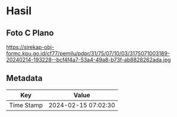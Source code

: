 # Hasil

## Foto C Plano

https://sirekap-obj-formc.kpu.go.id/cf77/pemilu/pdpr/31/75/07/10/03/3175071003189-20240214-193228--bcf4f4a7-53a4-49a8-b73f-ab8828262ada.jpg


## Metadata

| Key        | Value               |
| ---------- | ------------------- |
| Time Stamp | 2024-02-15 07:02:30 |



